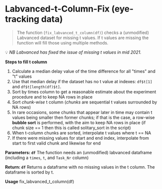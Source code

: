 # Labvanced-t-Column-Fix (eye-tracking data)

> The function (`fix_labvanced_t_column(df)`) checks a (unmodified) Labvanced dataset for missing t values. If t values are missing
the function will fill those using multiple methods.

💡 _NB Labvanced has fixed the issue of missing t values in mid 2021._

**Steps to fill t column**
1. Calculate a median delay value of the time difference for all "times" and "t" values
2. Use that median delay if the dataset has no t value at indexes: `df$t[1]` and `df$t[length(df)$t]`.
3. Sort by times column to get a reasonable estimate about the experiment procedure and to keep NA rows in place
4. Sort _chunk-wise_ t column (_chunks_ are sequential t values surrounded by NA rows)
5. In rare occasions, some chunks that appear later in time may contain t values being smaller then former chunks; if that is the case, a row-wise **bubble sort** is performed, with the aim to keep NA rows in place (if chunk size == 1 then this is called solitary_sort in the script)
7. When t-column chunks are sorted, interpolate t values where t == NA
8. If there were missing values for start and end index, interpolate from start to first valid chunk and likewise for end

**Parameters: `df`**
The function needs an (unmodified) labvanced dataframe (including a `times`, `t`, and `Task_Nr` column)

**Return: `df`**
Returns a dataframe with no missing values in the t column. The dataframe is sorted by t.

**Usage**
fix_labvanced_t_column(df)
